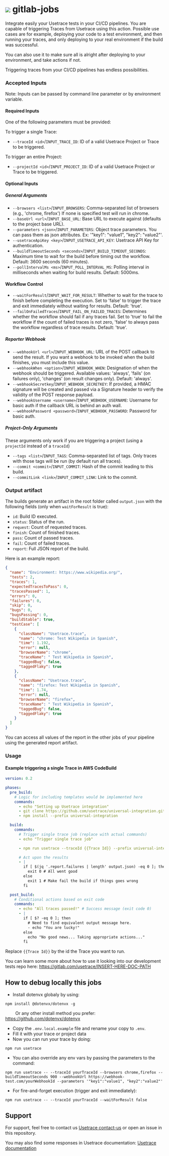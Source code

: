 # ![](https://gitlab.com/uploads/-/system/group/avatar/93079170/usetrace-logo-2.png?width=48) gitlab-jobs

Integrate easily your Usetrace tests in your CI/CD pipelines.
You are capable of triggering Traces from Usetrace using this action. Possible use cases are for example, deploying your code to a test environment, and then running your traces, and only deploying to your real environment if the build was successful.

You can also use it to make sure all is alright after deploying to your environment, and take actions if not.

Triggering traces from your CI/CD pipelines has endless possibilities.

### Accepted Inputs

Note: Inputs can be passed by command line parameter or by environment variable.

#### Required Inputs

One of the following parameters must be provided:

To trigger a single Trace:

- `--traceId <id>`/`INPUT_TRACE_ID`: ID of a valid Usetrace Project or Trace to be triggered.

To trigger an entire Project:

- `--projectId <id>`/`INPUT_PROJECT_ID`: ID of a valid Usetrace Project or Trace to be triggered.

#### Optional Inputs

##### General Arguments

- `--browsers <list>`/`INPUT_BROWSERS`: Comma-separated list of browsers (e.g., 'chrome, firefox') If none is specified test will run in chrome.
- `--baseUrl <url>`/`INPUT_BASE_URL`: Base URL to execute against (defaults to the project base URL).
- `--parameters <json>`/`INPUT_PARAMETERS`: Object trace parameters. You can pass them as json attributes. Ex: '"key1": "value1", "key2": "value2"'.
- `--usetraceApiKey <key>`/`INPUT_USETRACE_API_KEY`: Usetrace API Key for authentication.
- `--buildTimeoutSeconds <seconds>`/`INPUT_BUILD_TIMEOUT_SECONDS`: Maximum time to wait for the build before timing out the workflow. Default: 3600 seconds (60 minutes).
- `--pollIntervalMs <ms>`/`INPUT_POLL_INTERVAL_MS`: Polling interval in milliseconds when waiting for build results. Default: 5000ms.

#### Workflow Control

- `--waitForResult`/`INPUT_WAIT_FOR_RESULT`: Whether to wait for the trace to finish before completing the execution. Set to 'false' to trigger the trace and exit immediately without waiting for results. Default: 'true'.
- `--failOnFailedTraces`/`INPUT_FAIL_ON_FAILED_TRACES`: Determines whether the workflow should fail if any traces fail. Set to 'true' to fail the workflow if the count of failed traces is not zero, 'false' to always pass the workflow regardless of trace results. Default: 'true'.

##### Reporter Webhook

- `--webhookUrl <url>`/`INPUT_WEBHOOK_URL`: URL of the POST callback to send the result. If you want a webhook to be invoked when the build finishes, you must include this value.
- `--webhookWhen <option>`/`INPUT_WEBHOOK_WHEN`: Designation of when the webhook should be triggered. Available values: 'always', 'fails' (on failures only), 'changes' (on result changes only). Default: 'always'.
- `--webhookSecretkey`/`INPUT_WEBHOOK_SECRETKEY`: If provided, a HMAC signature will be created and passed via a Signature header to verify the validity of the POST response payload.
- `--webhookUsername <username>`/`INPUT_WEBHOOK_USERNAME`: Username for basic auth if the callback URL is behind an auth wall.
- `--webhookPassword <password>`/`INPUT_WEBHOOK_PASSWORD`: Password for basic auth.

##### Project-Only Arguments

These arguments only work if you are triggering a project (using a `projectId` instead of a `traceId`)

- `--tags <list>`/`INPUT_TAGS`: Comma-separated list of tags. Only traces with those tags will be run (by default run all traces).
- `--commit <commit>`/`INPUT_COMMIT`: Hash of the commit leading to this build.
- `--commitLink <link>`/`INPUT_COMMIT_LINK`: Link to the commit.

### Output artifact

The builds generate an artifact in the root folder called `output.json` with the following fields (only when `waitForResult` is true):

- `id`: Build ID executed.
- `status`: Status of the run.
- `request`: Count of requested traces.
- `finish`: Count of finished traces.
- `pass`: Count of passed traces.
- `fail`: Count of failed traces.
- `report`: Full JSON report of the build.

Here is an example report:

```json
{
  "name": "Environment: https://www.wikipedia.org/",
  "tests": 2,
  "traces": 1,
  "expectedTracesToPass": 0,
  "tracesPassed": 1,
  "errors": 0,
  "failures": 0,
  "skip": 0,
  "bugs": 0,
  "bugsPassing": 0,
  "buildStable": true,
  "testCase": [
    {
      "className": "Usetrace.trace",
      "name": "chrome: Test Wikipedia in Spanish",
      "time": 1.192,
      "error": null,
      "browserName": "chrome",
      "traceName": " Test Wikipedia in Spanish",
      "taggedBug": false,
      "taggedFlaky": true
    },
    {
      "className": "Usetrace.trace",
      "name": "firefox: Test Wikipedia in Spanish",
      "time": 1.74,
      "error": null,
      "browserName": "firefox",
      "traceName": " Test Wikipedia in Spanish",
      "taggedBug": false,
      "taggedFlaky": true
    }
  ]
}
```

You can access all values of the report in the other jobs of your pipeline using the generated report artifact.

### Usage

#### Example triggering a single Trace in AWS CodeBuild

```yaml
version: 0.2

phases:
  pre_build:
    # Logic for including templates would be implemented here
    commands:
      - echo "Setting up Usetrace integration"
      - git clone https://github.com/usetrace/universal-integration.git
      - npm install --prefix universal-integration

  build:
    commands:
      # Trigger single trace job (replace with actual commands)
      - echo "Trigger single trace job"

      - npm run usetrace --traceId {{Trace Id}} --prefix universal-integration

      # Act upon the results
      - |
        if [ $(jq '.report.failures | length' output.json) -eq 0 ]; then
          exit 0 # All went good
        else
          exit 1 # Make fail the build if things goes wrong
        fi

  post_build:
    # Conditional actions based on exit code
    commands:
      - echo "All traces passed!" # Success message (exit code 0)
      - |
        if [ $? -eq 0 ]; then
          # Need to find equivalent output message here.
          - echo "You are lucky!"
        else
          echo "No good news... Taking appropriate actions..."
        fi
```

Replace `{{Trace Id}}` by the id the Trace you want to run.

You can learn some more about how to use it looking into our development tests repo here:
https://gitlab.com/usetrace/INSERT-HERE-DOC-PATH

## How to debug locally this jobs

- Install dotenvx globaly by using:

```shell
npm install @dotenvx/dotenvx -g
```

&emsp;&emsp; Or any other install method you prefer: https://github.com/dotenvx/dotenvx

- Copy the `.env.local.example` file and rename your copy to `.env`.
- Fill it with your trace or project data
- Now you can run your trace by doing:

```shell
npm run usetrace
```

- You can also override any env vars by passing the parameters to the command:

```shell
npm run usetrace -- --traceId yourTraceId --browsers chrome,firefox --buildTimeoutSeconds 900 --webhookUrl https://webhook-test.com/yourWebhookId --parameters '"key1":"value1", "key2":"value2"'
```

- For fire-and-forget execution (trigger and exit immediately):

```shell
npm run usetrace -- --traceId yourTraceId --waitForResult false
```

## Support

For support, feel free to contact us [Usetrace contact-us](https://usetrace.com/contact-us) or open an issue in this repository.

You may also find some responses in Usetrace documentation: [Usetrace documentation](https://docs.usetrace.com)
